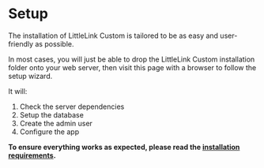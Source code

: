 # Setup

The installation of LittleLink Custom is tailored to be as easy and user-friendly as possible.

In most cases, you will just be able to drop the LittleLink Custom installation folder onto your web server, then visit this page with a browser to follow the setup wizard.

It will:

1. Check the server dependencies
2. Setup the database
3. Create the admin user
4. Configure the app

**To ensure everything works as expected, please read the [installation requirements](./requirements.md).**
